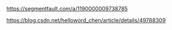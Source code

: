 https://segmentfault.com/a/1190000009738785


https://blog.csdn.net/helloword_chen/article/details/49788309
